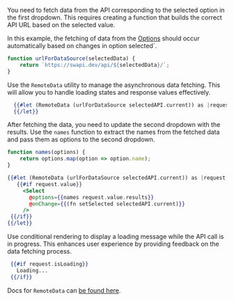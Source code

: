You need to fetch data from the API corresponding to the selected option in the first dropdown. This requires creating a function that builds the correct API URL based on the selected value.

In this example, the fetching of data from the [Options][swapi]
should occur automatically based on changes in option selected`.

   ```javascript
   function urlForDataSource(selectedData) {
       return `https://swapi.dev/api/${selectedData}/`;
   }
   ```

Use the `RemoteData` utility to manage the asynchronous data fetching. This will allow you to handle loading states and response values effectively. 

  ```hbs
    {{#let (RemoteData (urlForDataSource selectedAPI.current)) as |request|}}
    {{/let}}
  ```

After fetching the data, you need to update the second dropdown with the results. Use the `names` function to extract the names from the fetched data and pass them as options to the second dropdown.

   ```javascript
   function names(options) {
       return options.map(option => option.name);
   }
   ```

   ```hbs
   {{#let (RemoteData (urlForDataSource selectedAPI.current)) as |request|}}
      {{#if request.value}}
        <Select 
          @options={{names request.value.results}} 
          @onChange={{(fn setSelected selectedAPI.current)}} 
        />
    {{/if}}
   {{/let}}
   ```
Use conditional rendering to display a loading message while the API call is in progress. This enhances user experience by providing feedback on the data fetching process.

   ```hbs
    {{#if request.isLoading}}
      Loading...
    {{/if}}
   ```

Docs for `RemoteData` can [be found here][docs-remote-data].

[docs-remote-data]: https://reactive.nullvoxpopuli.com/functions/remote_data.RemoteData-1.html
[swapi]: https://swapi.dev/
